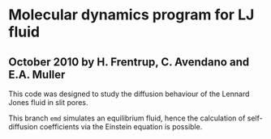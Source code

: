 # Molecular dynamics program for LJ fluid
## October 2010 by H. Frentrup, C. Avendano and E.A. Muller

This code was designed to study the diffusion behaviour of the Lennard Jones fluid in slit pores.

This branch `emd` simulates an equilibrium fluid, hence the calculation of self-diffusion coefficients via the Einstein equation is possible.